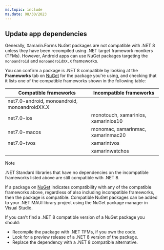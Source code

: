 ```yaml
---
ms.topic: include
ms.date: 08/30/2023
---
```


## Update app dependencies

Generally, Xamarin.Forms NuGet packages are not compatible with .NET 8 unless they have been recompiled using .NET target framework monikers (TFMs). However, Android apps can use NuGet packages targeting the `monoandroid` and `monoandroidXX.X` frameworks.

You can confirm a package is .NET 8 compatible by looking at the **Frameworks** tab on [NuGet](https://nuget.org) for the package you're using, and checking that it lists one of the compatible frameworks shown in the following table:

| Compatible frameworks | Incompatible frameworks |
| --- | --- |
| net7.0-android, monoandroid, monoandroidXX.X | |
| net7.0-ios | monotouch, xamarinios, xamarinios10 |
| net7.0-macos | monomac, xamarinmac, xamarinmac20 |
| net7.0-tvos | xamarintvos |
| | xamarinwatchos |

> [!NOTE]
> .NET Standard libraries that have no dependencies on the incompatible frameworks listed above are still compatible with .NET 8.

If a package on [NuGet](https://nuget.org) indicates compatibility with any of the compatible frameworks above, regardless of also including incompatible frameworks, then the package is compatible. Compatible NuGet packages can be added to your .NET MAUI library project using the NuGet package manager in Visual Studio.

If you can't find a .NET 8 compatible version of a NuGet package you should:

- Recompile the package with .NET TFMs, if you own the code.
- Look for a preview release of a .NET 8 version of the package.
- Replace the dependency with a .NET 8 compatible alternative.
